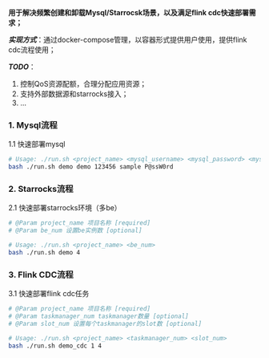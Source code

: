 **用于解决频繁创建和卸载Mysql/Starrocsk场景，以及满足flink cdc快速部署需求；**

***实现方式***：通过docker-compose管理，以容器形式提供用户使用，提供flink cdc流程使用；

***TODO***：
1. 控制QoS资源配额，合理分配应用资源；
2. 支持外部数据源和starrocks接入；
3. ...







### 1. Mysql流程
1.1 快速部署mysql
```bash
# Usage: ./run.sh <project_name> <mysql_username> <mysql_password> <mysql_dbname> <mysql_root_password>
bash ./run.sh demo demo 123456 sample P@ssW0rd
```

### 2. Starrocks流程
2.1 快速部署starrocks环境（多be）
``` bash
# @Param project_name 项目名称 [required]
# @Param be_num 设置be实例数 [optional]

# Usage: ./run.sh <project_name> <be_num>
bash ./run.sh demo 4
```

### 3. Flink CDC流程
3.1 快速部署flink cdc任务
```bash
# @Param project_name 项目名称 [required]
# @Param taskmanager_num taskmanager数量 [optional]
# @Param slot_num 设置每个taskmanager的slot数 [optional]

# Usage: ./run.sh <project_name> <taskmanager_num> <slot_num>
bash ./run.sh demo_cdc 1 4
```